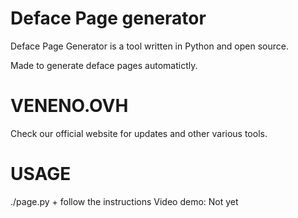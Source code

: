 # Deface Page generator
Deface Page Generator is a tool written in Python and open source.

Made to generate deface pages automatictly.

# VENENO.OVH
Check our official website for updates and other various tools.

# USAGE
./page.py + follow the instructions
Video demo: Not yet
